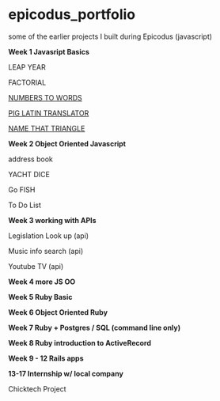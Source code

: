 epicodus_portfolio
==================

some of the earlier projects I built during Epicodus (javascript)


<p><strong>Week 1 Javasript Basics </strong></p>
  <p>LEAP YEAR</p>
  <p>FACTORIAL</p>
  <p><a href="http://thenextepicode.3owl.com/NUMBERS_TO_WORDS/index.html">NUMBERS TO WORDS</a></p>
  <p><a href="http://thenextepicode.3owl.com/PIG_LATIN/index.html">PIG LATIN TRANSLATOR</a></p>
  <p><a href="http://thenextepicode.3owl.com/TRIANGLE/triangles.html">NAME THAT TRIANGLE</a></p>


<p><strong>Week 2 Object Oriented Javascript</strong></p>
<p> address book </p>
<p>YACHT DICE</p>
<p> Go FISH <p>
<p> To Do List <p>

<p><strong>Week 3 working with APIs</strong></p>
<p> Legislation Look up (api) </p>
<p> Music info search (api) </p>
<p> Youtube TV (api) </p>

<p><strong>Week 4 more JS OO</strong> </p>

<p><strong>Week 5 Ruby Basic</strong></p>
<p><strong> Week 6 Object Oriented Ruby</strong></p>
<p><strong>Week 7 Ruby + Postgres / SQL (command line only)</strong></p>
<p><strong>Week 8 Ruby introduction to ActiveRecord </strong></p>
<p><strong>Week 9 - 12 Rails apps</strong></p>
<p><strong>13-17 Internship w/ local company</strong></p>
<p>Chicktech Project</p>

